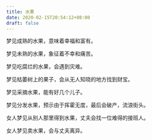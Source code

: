```yaml
---
title: 水果
date: 2020-02-15T20:54:12+08:00
draft: false
---
```


梦见成熟的水果，意味着幸福和富有。<br>


梦见未熟的水果，象征着不幸和痛苦。<br>


梦见吃腐烂的水果，会遇到灾难。<br>


梦见枯萎树上的果子，会从无人知晓的地方找到财宝。<br>


梦见采摘水果，能有好几个儿子。<br>


梦见分发水果，预示由于挥霍无度，最后会破产，流浪街头。<br>


女人梦见从别人那里得到水果，丈夫会找一位难得的接班人。<br>


女人梦见卖水果，会与丈夫离异。<br>
